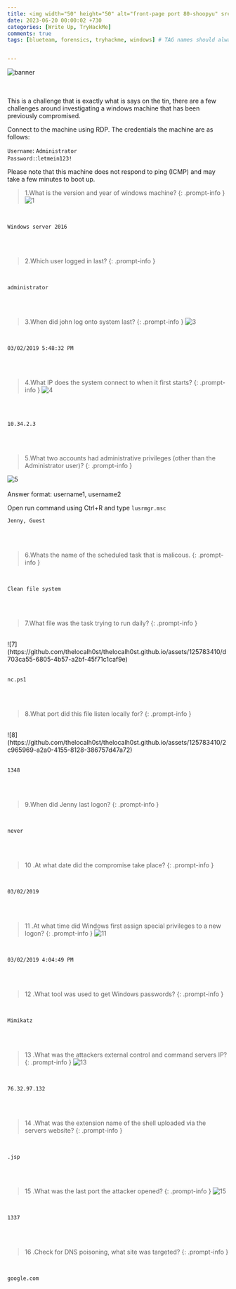 ```yaml
---
title: <img width="50" height="50" alt="front-page port 80-shoopyu" src="https://github.com/thelocalh0st/thelocalh0st.github.io/assets/125783410/a862b8fe-2adb-4176-a222-6a20cbe4ef2c">Investigating Windows | Tryhackme
date: 2023-06-20 00:00:02 +730
categories: [Write Up, TryHackMe]
comments: true
tags: [blueteam, forensics, tryhackme, windows] # TAG names should always be lowercase


---
```


![banner](https://github.com/thelocalh0st/thelocalh0st.github.io/assets/125783410/a862b8fe-2adb-4176-a222-6a20cbe4ef2c)
<br><br><br>

This is a challenge that is exactly what is says on the tin, there are a few challenges around investigating a windows machine that has been previously compromised.

Connect to the machine using RDP. The credentials the machine are as follows:

`Username`: `Administrator`  
`Password:`:`letmein123!`

Please note that this machine does not respond to ping (ICMP) and may take a few minutes to boot up.



>1.What is the version and year of  windows machine?
{: .prompt-info }
![1](https://github.com/thelocalh0st/thelocalh0st.github.io/assets/125783410/9e0cf089-f0a0-4b63-94e9-8de71aa91c47)

<br>

```Answer
Windows server 2016
```
<br><br>

>2.Which user logged in last?
{: .prompt-info }
<br>

```Answer
administrator
```
<br><br>

>3.When did john log onto system last?
{: .prompt-info }
![3](https://github.com/thelocalh0st/thelocalh0st.github.io/assets/125783410/2cef5068-1afe-4144-b57a-3608a30df868)

<br>

```Answer
03/02/2019 5:48:32 PM
```
<br><br>


>4.What IP does the system connect to when it first starts?
{: .prompt-info }
![4](https://github.com/thelocalh0st/thelocalh0st.github.io/assets/125783410/c1042a54-b025-42e8-8784-fdc658d029fa)

<br><br>

```Answer
10.34.2.3
```
<br><br>


>5.What two accounts had administrative privileges (other than the Administrator user)?
{: .prompt-info }

![5](https://github.com/thelocalh0st/thelocalh0st.github.io/assets/125783410/02e960b2-cd8f-4acd-a12c-b2e86ec53638)
<br><br>
Answer format: username1, username2

Open run command using Ctrl+R and type `lusrmgr.msc`
```Answer
Jenny, Guest
```
<br><br>


>6.Whats the name of the scheduled task that is malicous.
{: .prompt-info }
<br>

```Answer
Clean file system
```
<br><br>


>7.What file was the task trying to run daily?
{: .prompt-info }
<br>
![7](https://github.com/thelocalh0st/thelocalh0st.github.io/assets/125783410/d703ca55-6805-4b57-a2bf-45f71c1caf9e)
<br><br>

```Answer
nc.ps1
```
<br><br>


>8.What port did this file listen locally for?
{: .prompt-info }
<br>
![8](https://github.com/thelocalh0st/thelocalh0st.github.io/assets/125783410/2c965969-a2a0-4155-8128-386757d47a72)
<br><br>

```Answer
1348
```
<br><br>

>9.When did Jenny last logon?
{: .prompt-info }
<br>


```Answer
never
```
<br><br>

>10 .At what date did the compromise take place?
{: .prompt-info }
<br>


```Answer
03/02/2019
```
<br><br>

>11 .At what time did Windows first assign special privileges to a new logon?
{: .prompt-info }
![11](https://github.com/thelocalh0st/thelocalh0st.github.io/assets/125783410/2d4848c8-2bad-48a8-8d12-7b2abd346165)

<br>


```Answer
03/02/2019 4:04:49 PM
```
<br><br>

>12 .What tool was used to get Windows passwords?
{: .prompt-info }

<br>


```Answer
Mimikatz
```
<br><br>

>13 .What was the attackers external control and command servers IP?
{: .prompt-info }
![13](https://github.com/thelocalh0st/thelocalh0st.github.io/assets/125783410/8228ed5b-ad0f-4e07-9420-85100aa0e6c3)

<br>


```Answer
76.32.97.132
```
<br><br>

>14 .What was the extension name of the shell uploaded via the servers website?
{: .prompt-info }
<br>


```Answer
.jsp
```
<br><br>

>15 .What was the last port the attacker opened?
{: .prompt-info }
![15](https://github.com/thelocalh0st/thelocalh0st.github.io/assets/125783410/3d6b0e8f-a755-49a8-8f65-08afe37fd902)


<br>


```Answer
1337
```
<br><br>

>16 .Check for DNS poisoning, what site was targeted?
{: .prompt-info }
<br>


```Answer
google.com
```
<br><br>
